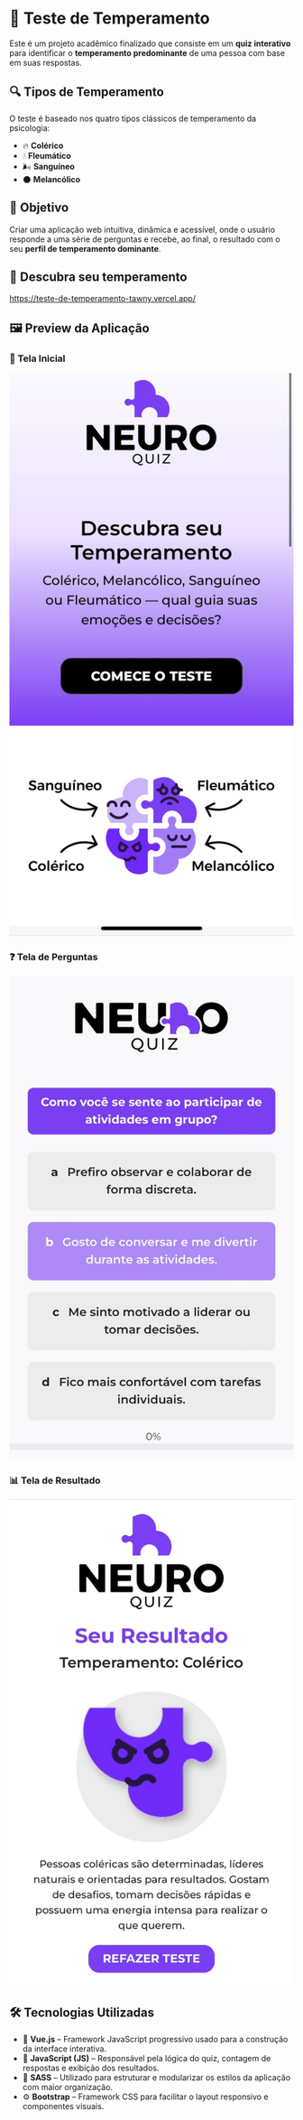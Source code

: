 # 🧠 Teste de Temperamento

Este é um projeto acadêmico finalizado que consiste em um **quiz interativo** para identificar o **temperamento predominante** de uma pessoa com base em suas respostas.



## 🔍 Tipos de Temperamento

O teste é baseado nos quatro tipos clássicos de temperamento da psicologia:

- 🔥 **Colérico**
- 💧 **Fleumático**
- 🌬️ **Sanguíneo**
- 🌑 **Melancólico**
  


## 🎯 Objetivo

Criar uma aplicação web intuitiva, dinâmica e acessível, onde o usuário responde a uma série de perguntas e recebe, ao final, o resultado com o seu **perfil de temperamento dominante**.



## 🧠 Descubra seu temperamento
https://teste-de-temperamento-tawny.vercel.app/



## 🖼️ Preview da Aplicação

### 📌 Tela Inicial
![Tela Inicial](./src//assets/img/preview/mainPage.jpg)

### ❓ Tela de Perguntas
![Tela de Perguntas](./src//assets/img/preview/questionsPage.jpg)

### 📊 Tela de Resultado
![Tela de Resultado](./src//assets/img/preview/resultPage.jpg)



## 🛠️ Tecnologias Utilizadas

- 💚 **Vue.js** – Framework JavaScript progressivo usado para a construção da interface interativa.
- 📜 **JavaScript (JS)** – Responsável pela lógica do quiz, contagem de respostas e exibição dos resultados.
- 🎨 **SASS** – Utilizado para estruturar e modularizar os estilos da aplicação com maior organização.
- ⚙️ **Bootstrap** – Framework CSS para facilitar o layout responsivo e componentes visuais.

